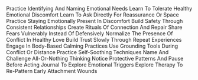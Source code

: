 Practice Identifying And Naming Emotional Needs
Learn To Tolerate Healthy Emotional Discomfort
Learn To Ask Directly For Reassurance Or Space
Practice Staying Emotionally Present In Discomfort
Build Safety Through Consistent Relationships
Create Rituals Of Connection And Repair
Share Fears Vulnerably Instead Of Defensively
Normalize The Presence Of Conflict In Healthy Love
Build Trust Slowly Through Repeat Experiences
Engage In Body-Based Calming Practices
Use Grounding Tools During Conflict Or Distance
Practice Self-Soothing Techniques
Name And Challenge All-Or-Nothing Thinking
Notice Protective Patterns And Pause Before Acting
Journal To Explore Emotional Triggers
Explore Therapy To Re-Pattern Early Attachment Wounds